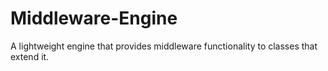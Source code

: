 # Middleware-Engine
A lightweight engine that provides middleware functionality to classes that extend it.
